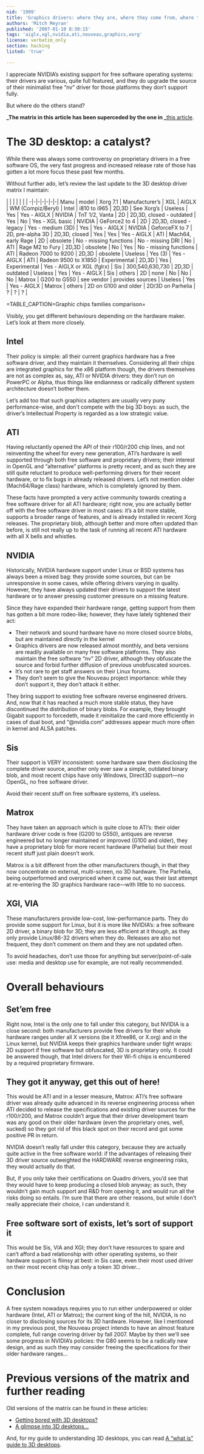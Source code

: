 ```yaml
---
nid: '1999'
title: 'Graphics drivers: where they are, where they come from, where they are going'
authors: 'Mitch Meyran'
published: '2007-01-10 8:30:15'
tags: 'aiglx,xgl,nvidia,ati,nouveau,graphics,xorg'
license: verbatim_only
section: hacking
listed: 'true'

---
```

I appreciate NVIDIA’s existing support for free software operating systems: their drivers are various, quite full featured, and they do upgrade the source of their minimalist free “nv” driver for those platforms they don’t support fully.

But where do the others stand?

**_The matrix in this article has been superceded by the one in _**[this article](http://www.freesoftwaremagazine.com/blogs/more_3d_desktops).


<!--break-->



# The 3D desktop: a catalyst?

While there was always some controversy on proprietary drivers in a free software OS, the very fast progress and increased release rate of those has gotten a lot more focus these past few months.

Without further ado, let’s review the last update to the 3D desktop driver matrix I maintain:


 | | | | | | |
-|-|-|-|-|-|-|
Manu | model | Xorg 7.1 | Manufacturer’s | XGL | AIGLX | WM (Compiz/Beryl) | 
Intel | i810 to i965 | 2D,3D | See Xorg’s | Useless | Yes | Yes - AIGLX | 
NVIDIA | TnT 1/2, Vanta | 2D | 2D,3D, closed - outdated | Yes | No | Yes - XGL basic | 
NVIDIA | GeForce2 to 4 | 2D | 2D,3D, closed - legacy | Yes - medium (3D) | Yes | Yes - AIGLX | 
NVIDIA | GeforceFX to 7 | 2D, pre-alpha 3D | 2D,3D, closed | Yes | Yes | Yes - AIGLX | 
ATI | Mach64, early Rage | 2D | obsolete | No - missing functions | No - missing DRI | No | 
ATI | Rage M2 to Fury | 2D,3D | obsolete | No | Yes | No - missing functions | 
ATI | Radeon 7000 to 9200 | 2D,3D | obsolete | Useless | Yes (3) | Yes - AIGLX | 
ATI | Radeon 9500 to X1850 | Experimental | 2D,3D | Yes | Experimental | Yes - AIGLX or XGL (fglrx) | 
Sis | 300,540,630,730 | 2D,3D | outdated | Useless | Yes | Yes - AIGLX | 
Sis | others | 2D | none | No | No | No | 
Matrox | G200 to G550 | see vendor | provides sources | Useless | Yes | Yes - AIGLX | 
Matrox | others | 2D on G100 and older | 2D/3D on Parhelia | ? | ? | ? | 

=TABLE_CAPTION=Graphic chips families comparison=

Visibly, you get different behaviours depending on the hardware maker. Let’s look at them more closely.


## Intel

Their policy is simple: all their current graphics hardware has a free software driver, and they maintain it themselves. Considering all their chips are integrated graphics for the x86 platform though, the drivers themselves are not as complex as, say, ATI or NVIDIA drivers: they don’t run on PowerPC or Alpha, thus things like endianness or radically different system architecture doesn’t bother them.

Let’s add too that such graphics adapters are usually very puny performance-wise, and don’t compete with the big 3D boys: as such, the driver’s Intellectual Property is regarded as a low strategic value.


## ATI

Having reluctantly opened the API of their r100/r200 chip lines, and not reinventing the wheel for every new generation, ATI’s hardware is well supported through both free software and proprietary drivers; their interest in OpenGL and “alternative” platforms is pretty recent, and as such they are still quite reluctant to produce well-performing drivers for their recent hardware, or to fix bugs in already released drivers. Let’s not mention older (Mach64/Rage class) hardware, which is completely ignored by them.

These facts have prompted a very active community towards creating a free software driver for all ATI hardware; right now, you are actually better off with the free software driver in most cases: it’s a bit more stable, supports a broader range of features, and is already installed in recent Xorg releases. The proprietary blob, although better and more often updated than before, is still not really up to the task of running all recent ATI hardware with all X bells and whistles.


## NVIDIA

Historically, NVIDIA hardware support under Linux or BSD systems has always been a mixed bag: they provide some sources, but can be unresponsive in some cases, while offering drivers varying in quality. However, they have always updated their drivers to support the latest hardware or to answer pressing customer pressure on a missing feature.

Since they have expanded their hardware range, getting support from them has gotten a bit more rodeo-like; however, they have lately tightened their act:


* Their network and sound hardware have no more closed source blobs, but are maintained directly in the kernel
* Graphics drivers are now released almost monthly, and beta versions are readily available on many free software platforms. They also maintain the free software “nv” 2D driver, although they obfuscate the source and forbid further diffusion of previous unobfuscated sources.
* It’s not rare to get staff answers on their Linux forums.
* They don’t seem to give the Nouveau project importance: while they don’t support it, they don’t attack it either.

They bring support to existing free software reverse engineered drivers. And, now that it has reached a much more stable status, they have discontinued the distribution of binary blobs. For example, they brought Gigabit support to forcedeth, made it reinitialize the card more efficiently in cases of dual boot, and “@nvidia.com” addresses appear much more often in kernel and ALSA patches.


## Sis

Their support is VERY inconsistent: some hardware saw them disclosing the complete driver source, another only ever saw a simple, outdated binary blob, and most recent chips have only Windows, Direct3D support—no OpenGL, no free software driver.

Avoid their recent stuff on free software systems, it’s useless.


## Matrox

They have taken an approach which is quite close to ATI’s: their older hardware driver code is free (G200 to G550), antiques are reverse engineered but no longer maintained or improved (G100 and older), they have a proprietary blob for more recent hardware (Parhelia) but their most recent stuff just plain doesn’t work.

Matrox is a bit different from the other manufacturers though, in that they now concentrate on external, multi-screen, no 3D hardware. The Parhelia, being outperformed and overpriced when it came out, was their last attempt at re-entering the 3D graphics hardware race—with little to no success.


## XGI, VIA

These manufacturers provide low-cost, low-performance parts. They do provide some support for Linux, but it is more like NVIDIA’s: a free software 2D driver, a binary blob for 3D; they are less efficient at it though, as they only provide Linux/86-32 drivers when they do. Releases are also not frequent, they don’t comment on them and they are not updated often.

To avoid headaches, don’t use those for anything but server/point-of-sale use: media and desktop use for example, are not really recommended.


# Overall behaviours


## Set’em free

Right now, Intel is the only one to fall under this category, but NVIDIA is a close second: both manufacturers provide free drivers for their whole hardware ranges under all X versions (be it Xfree86, or X.org) and in the Linux kernel, but NVIDIA keeps their graphics hardware under tight wraps: 2D support if free software but obfuscated, 3D is proprietary only. It could be answered though, that Intel drivers for their Wi-fi chips is encumbered by a required proprietary firmware.


## They got it anyway, get this out of here!

This would be ATI and in a lesser measure, Matrox: ATI’s free software driver was already quite advanced in its reverse engineering process when ATI decided to release the specifications and existing driver sources for the r100/r200, and Matrox couldn’t argue that their driver development team was any good on their older hardware (even the proprietary ones, well, sucked) so they got rid of this black spot on their record and got some positive PR in return.

NVIDIA doesn’t really fall under this category, because they are actually quite active in the free software world: if the advantages of releasing their 3D driver source outweighted the HARDWARE reverse engineering risks, they would actually do that.

But, if you only take their certifications on Quadro drivers, you’d see that they would have to keep producing a closed blob anyway; as such, they wouldn’t gain much support and R&D from opening it, and would run all the risks doing so entails. I’m sure that there are other reasons, but while I don’t really appreciate their choice, I can understand it.


## Free software sort of exists, let’s sort of support it

This would be Sis, VIA and XGI; they don’t have resources to spare and can’t afford a bad relationship with other operating systems, so their hardware support is flimsy at best: in Sis case, even their most used driver on their most recent chip has only a token 3D driver...


# Conclusion

A free system nowadays requires you to run either underpowered or older hardware (Intel, ATI or Matrox); the current king of the hill, NVIDIA, is no closer to disclosing sources for its 3D hardware. However, like I mentioned in my previous post, the Nouveau project intends to have an almost feature complete, full range covering driver by fall 2007. Maybe by then we’ll see some progress in NVIDIA’s policies: the G80 seems to be a radically new design, and as such they may consider freeing the specifications for their older hardware ranges...


# Previous versions of the matrix and further reading

Old versions of the matrix can be found in these articles:


* [Getting bored with 3D desktops?](http://www.freesoftwaremagazine.com/blogs/bored_with_3d_desktops)
* [A glimpse into 3D desktops...](http://www.freesoftwaremagazine.com/blogs/a_glimpse_into_3d_desktops)

And, for my guide to understanding 3D desktops, you can read [A “what is” guide to 3D desktops](http://www.freesoftwaremagazine.com/blogs/a_what_is_guide_to_3d_desktops).

